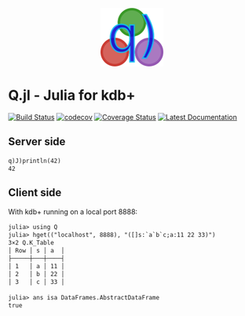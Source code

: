 <a name="logo"/>
<div align="center">
<a href="https://enlnt.github.io/Q.jl/latest">
<img src="docs/src/juq-logo.png" alt="Q Logo" width="128.5" height="119"></img>
</a>
</div>

# Q.jl - Julia for kdb+
[![Build Status](https://travis-ci.org/enlnt/Q.jl.svg?branch=master)](https://travis-ci.org/enlnt/Q.jl)
[![codecov](https://codecov.io/gh/enlnt/Q.jl/branch/master/graph/badge.svg)](https://codecov.io/gh/enlnt/Q.jl)
[![Coverage Status](https://coveralls.io/repos/github/enlnt/Q.jl/badge.svg?branch=master)](https://coveralls.io/github/enlnt/Q.jl?branch=master)
[![Latest Documentation](https://img.shields.io/badge/docs-latest-blue.svg)](https://enlnt.github.io/Q.jl/latest)

## Server side

```
q)J)println(42)
42
```

## Client side

With kdb+ running on a local port 8888:

```
julia> using Q
julia> hget(("localhost", 8888), "([]s:`a`b`c;a:11 22 33)")
3×2 Q.K_Table
│ Row │ s │ a  │
├─────┼───┼────┤
│ 1   │ a │ 11 │
│ 2   │ b │ 22 │
│ 3   │ c │ 33 │

julia> ans isa DataFrames.AbstractDataFrame
true
```
